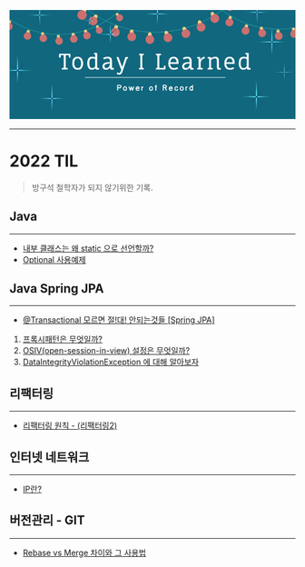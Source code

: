 <p align="center"><img src="./readme_static/shutterstock_image.jpg"></p>

---
# 2022 TIL 

> 방구석 철학자가 되지 않기위한 기록.

## Java

---

  - [내부 클래스는 왜 static 으로 선언할까?](https://velog.io/@dkajffkem/%EB%82%B4%EB%B6%80-%ED%81%B4%EB%9E%98%EC%8A%A4%EB%8A%94-%EC%99%9C-static-%EC%9C%BC%EB%A1%9C-%EC%84%A0%EC%96%B8%ED%95%A0%EA%B9%8C)
  - [Optional 사용예제](https://velog.io/@dkajffkem/Optional-%EC%82%AC%EC%9A%A9%EC%98%88%EC%A0%9C)

## Java Spring JPA

---

- [@Transactional 모르면 절!대! 안되는것들 \[Spring JPA\]](https://velog.io/@dkajffkem/Transactional-%EB%AA%A8%EB%A5%B4%EB%A9%B4-%EC%A0%88%EB%8C%80-%EC%95%88%EB%90%98%EB%8A%94%EA%B2%83%EB%93%A4-%EC%A7%84%ED%9D%99%EB%B0%AD%EC%97%90%EC%84%9C-%EC%95%8C%EA%B2%8C%EB%90%9C-Spring-JPA)
1. [프록시패턴은 무엇일까?](https://velog.io/@dkajffkem/%ED%94%84%EB%A1%9D%EC%8B%9C%ED%8C%A8%ED%84%B4%EC%9D%80-%EB%AC%B4%EC%97%87%EC%9D%BC%EA%B9%8C)
2. [OSIV(open-session-in-view) 설정은 무엇일까?](https://velog.io/@dkajffkem/OSIV-opensession-in-view-%EC%84%A4%EC%A0%95%EC%9D%80-%EB%AC%B4%EC%97%87%EC%9D%BC%EA%B9%8C)
3. [DataIntegrityViolationException 에 대해 알아보자](https://velog.io/@dkajffkem/DataIntegrityViolationException-%EC%97%90-%EB%8C%80%ED%95%B4-%EC%95%8C%EC%95%84%EB%B3%B4%EC%9E%90)

## 리팩터링

---

- [리팩터링 원칙 - (리팩터링2)](https://velog.io/@dkajffkem/%EB%A6%AC%ED%8C%A9%ED%84%B0%EB%A7%81-%EC%9B%90%EC%B9%99-%EB%A6%AC%ED%8C%A9%ED%84%B0%EB%A7%812)

## 인터넷 네트워크

---

- [IP란?](https://velog.io/@dkajffkem/IPInternet-Protocol%EB%9E%80)

## 버전관리 - GIT

---

- [Rebase vs Merge 차이와 그 사용법](https://velog.io/@dkajffkem/GIT-%EB%B2%84%EC%A0%BC%EA%B4%80%EB%A6%AC-Merge-vs-Rebase)
